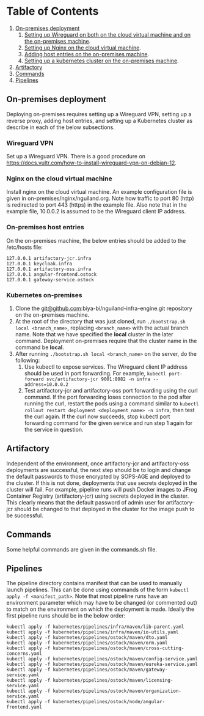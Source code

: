 # Table of Contents
1. [On-premises deployment](#on-premises-deployment)
	1. [Setting up Wireguard on both on the cloud virtual machine and on the on-premises machine](#wireguard-vpn).
	2. [Setting up Nginx on the cloud virtual machine](#nginx-on-the-cloud-virtual-machine).
	3. [Adding host entries on the on-premises machine](#on-premises-host-entries).
	4. [Setting up a kubernetes cluster on the on-premises machine](#kubernetes-on-premises).
2. [Artifactory](#artifactory)
3. [Commands](#commands)
4. [Pipelines](#pipelines)
## On-premises deployment
Deploying on-premises requires setting up a Wireguard VPN, setting up a reverse proxy, adding host entries, and setting up a Kubernetes cluster as describe in each of the below subsections.
### Wireguard VPN
Set up a Wireguard VPN. There is a good procedure on https://docs.vultr.com/how-to-install-wireguard-vpn-on-debian-12.
### Nginx on the cloud virtual machine
Install nginx on the cloud virtual machine. An example configuration file is given in on-premises/nginx/nguiland.org. Note how traffic to port 80 (http) is redirected to port 443 (https) in the example file. Also note that in the example file, 10.0.0.2 is assumed to be the Wireguard client IP address.
### On-premises host entries
On the on-premises machine, the below entries should be added to the /etc/hosts file:
```
127.0.0.1 artifactory-jcr.infra
127.0.0.1 keycloak.infra
127.0.0.1 artifactory-oss.infra
127.0.0.1 angular-frontend.ostock
127.0.0.1 gateway-service.ostock
```
### Kubernetes on-premises
1. Clone the git@github.com:biya-bi/nguiland-infra-engine.git repository on the on-premises machine.
2. At the root of the directory that was just cloned, run `./bootstrap.sh local <branch_name>`, replacing `<branch_name>` with the actual branch name. Note that we have specified the **local** cluster in the later command. Deployment on-premises require that the cluster name in the command be **local**.
3. After running `./bootstrap.sh local <branch_name>` on the server, do the following:
	1. Use kubectl to expose services. The Wireguard client IP address should be used in port forwarding. For example, `kubectl port-forward svc/artifactory-jcr 9001:8082 -n infra --address=10.0.0.2`
	2. Test artifactory-jcr and artifactory-oss port forwarding using the curl command. If the port forwarding loses connection to the pod after running the curl, restart the pods using a command similar to `kubectl rollout restart deployment <deployment_name> -n infra`, then test the curl again. If the curl now succeeds, stop kubectl port forwarding command for the given service and run step 1 again for the service in question.
## Artifactory
Independent of the environment, once artifactory-jcr and artifactory-oss deployments are successful, the next step should be to login and change the default passwords to those encrypted by SOPS-AGE and deployed to the cluster. If this is not done, deployments that use secrets deployed in the cluster will fail. For example, pipeline runs will push Docker images to JFrog Container Registry (artifactory-jcr) using secrets deployed in the cluster. This clearly means that the default password of admin user for artifactory-jcr should be changed to that deployed in the cluster for the image push to be successful.
## Commands
Some helpful commands are given in the commands.sh file.
## Pipelines
The pipeline directory contains manifest that can be used to manually launch pipelines. This can be done using commands of the form `kubectl apply -f <manifest_path>`. Note that most pipeline runs have an environment parameter which may have to be changed (or commented out) to match on the environment on which the deployment is made.
Ideally the first pipeline runs should be in the below order:
```
kubectl apply -f kubernetes/pipelines/infra/maven/lib-parent.yaml
kubectl apply -f kubernetes/pipelines/infra/maven/io-utils.yaml
kubectl apply -f kubernetes/pipelines/ostock/maven/dto.yaml
kubectl apply -f kubernetes/pipelines/ostock/maven/orm.yaml
kubectl apply -f kubernetes/pipelines/ostock/maven/cross-cutting-concerns.yaml
kubectl apply -f kubernetes/pipelines/ostock/maven/config-service.yaml
kubectl apply -f kubernetes/pipelines/ostock/maven/eureka-service.yaml
kubectl apply -f kubernetes/pipelines/ostock/maven/gateway-service.yaml
kubectl apply -f kubernetes/pipelines/ostock/maven/licensing-service.yaml
kubectl apply -f kubernetes/pipelines/ostock/maven/organization-service.yaml
kubectl apply -f kubernetes/pipelines/ostock/node/angular-frontend.yaml
```
